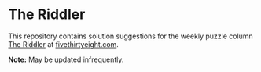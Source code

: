# The Riddler

This repository contains solution suggestions for the weekly puzzle column [The Riddler](https://fivethirtyeight.com/tag/the-riddler/) at [fivethirtyeight.com](https://fivethirtyeight.com/).

**Note:** May be updated infrequently.
